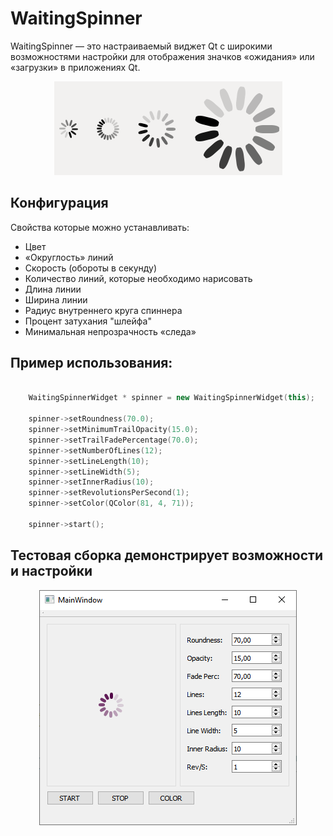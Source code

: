 # WaitingSpinner

WaitingSpinner — это настраиваемый виджет Qt с широкими возможностями настройки для отображения значков «ожидания» или «загрузки» в приложениях Qt.


<p align="center"><img src="img/waiting-spinners.gif" alt="waiting-spinners"/></p>

## Конфигурация

Свойства которые можно устанавливать:

- Цвет
- «Округлость» линий
- Скорость (обороты в секунду)
- Количество линий, которые необходимо нарисовать
- Длина линии
- Ширина линии
- Радиус внутреннего круга спиннера
- Процент затухания "шлейфа"
- Минимальная непрозрачность «следа»

## Пример использования:

```c++

    WaitingSpinnerWidget * spinner = new WaitingSpinnerWidget(this);

    spinner->setRoundness(70.0);
    spinner->setMinimumTrailOpacity(15.0);
    spinner->setTrailFadePercentage(70.0);
    spinner->setNumberOfLines(12);
    spinner->setLineLength(10);
    spinner->setLineWidth(5);
    spinner->setInnerRadius(10);
    spinner->setRevolutionsPerSecond(1);
    spinner->setColor(QColor(81, 4, 71));

    spinner->start();
```

## Тестовая сборка демонстрирует возможности и настройки

<p align="center"><img src="img/test.jpg" alt="test"/></p>

